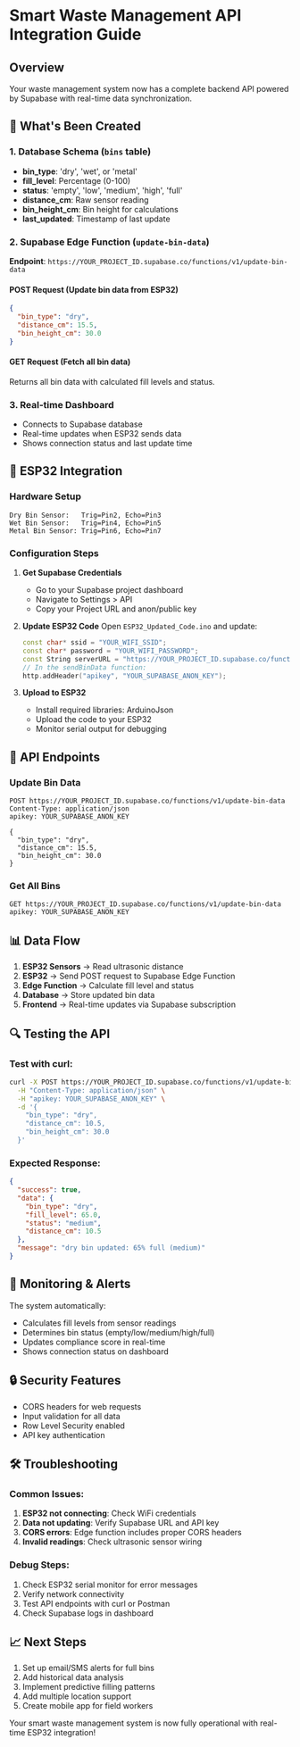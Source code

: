 # Smart Waste Management API Integration Guide

## Overview
Your waste management system now has a complete backend API powered by Supabase with real-time data synchronization.

## 🚀 What's Been Created

### 1. Database Schema (`bins` table)
- **bin_type**: 'dry', 'wet', or 'metal'
- **fill_level**: Percentage (0-100)
- **status**: 'empty', 'low', 'medium', 'high', 'full'
- **distance_cm**: Raw sensor reading
- **bin_height_cm**: Bin height for calculations
- **last_updated**: Timestamp of last update

### 2. Supabase Edge Function (`update-bin-data`)
**Endpoint**: `https://YOUR_PROJECT_ID.supabase.co/functions/v1/update-bin-data`

#### POST Request (Update bin data from ESP32)
```json
{
  "bin_type": "dry",
  "distance_cm": 15.5,
  "bin_height_cm": 30.0
}
```

#### GET Request (Fetch all bin data)
Returns all bin data with calculated fill levels and status.

### 3. Real-time Dashboard
- Connects to Supabase database
- Real-time updates when ESP32 sends data
- Shows connection status and last update time

## 📡 ESP32 Integration

### Hardware Setup
```
Dry Bin Sensor:   Trig=Pin2, Echo=Pin3
Wet Bin Sensor:   Trig=Pin4, Echo=Pin5  
Metal Bin Sensor: Trig=Pin6, Echo=Pin7
```

### Configuration Steps

1. **Get Supabase Credentials**
   - Go to your Supabase project dashboard
   - Navigate to Settings > API
   - Copy your Project URL and anon/public key

2. **Update ESP32 Code**
   Open `ESP32_Updated_Code.ino` and update:
   ```cpp
   const char* ssid = "YOUR_WIFI_SSID";
   const char* password = "YOUR_WIFI_PASSWORD";
   const String serverURL = "https://YOUR_PROJECT_ID.supabase.co/functions/v1/update-bin-data";
   // In the sendBinData function:
   http.addHeader("apikey", "YOUR_SUPABASE_ANON_KEY");
   ```

3. **Upload to ESP32**
   - Install required libraries: ArduinoJson
   - Upload the code to your ESP32
   - Monitor serial output for debugging

## 🔧 API Endpoints

### Update Bin Data
```http
POST https://YOUR_PROJECT_ID.supabase.co/functions/v1/update-bin-data
Content-Type: application/json
apikey: YOUR_SUPABASE_ANON_KEY

{
  "bin_type": "dry",
  "distance_cm": 15.5,
  "bin_height_cm": 30.0
}
```

### Get All Bins
```http
GET https://YOUR_PROJECT_ID.supabase.co/functions/v1/update-bin-data
apikey: YOUR_SUPABASE_ANON_KEY
```

## 📊 Data Flow

1. **ESP32 Sensors** → Read ultrasonic distance
2. **ESP32** → Send POST request to Supabase Edge Function
3. **Edge Function** → Calculate fill level and status
4. **Database** → Store updated bin data
5. **Frontend** → Real-time updates via Supabase subscription

## 🔍 Testing the API

### Test with curl:
```bash
curl -X POST https://YOUR_PROJECT_ID.supabase.co/functions/v1/update-bin-data \
  -H "Content-Type: application/json" \
  -H "apikey: YOUR_SUPABASE_ANON_KEY" \
  -d '{
    "bin_type": "dry",
    "distance_cm": 10.5,
    "bin_height_cm": 30.0
  }'
```

### Expected Response:
```json
{
  "success": true,
  "data": {
    "bin_type": "dry",
    "fill_level": 65.0,
    "status": "medium",
    "distance_cm": 10.5
  },
  "message": "dry bin updated: 65% full (medium)"
}
```

## 🚨 Monitoring & Alerts

The system automatically:
- Calculates fill levels from sensor readings
- Determines bin status (empty/low/medium/high/full)
- Updates compliance score in real-time
- Shows connection status on dashboard

## 🔒 Security Features

- CORS headers for web requests
- Input validation for all data
- Row Level Security enabled
- API key authentication

## 🛠 Troubleshooting

### Common Issues:
1. **ESP32 not connecting**: Check WiFi credentials
2. **Data not updating**: Verify Supabase URL and API key
3. **CORS errors**: Edge function includes proper CORS headers
4. **Invalid readings**: Check ultrasonic sensor wiring

### Debug Steps:
1. Check ESP32 serial monitor for error messages
2. Verify network connectivity
3. Test API endpoints with curl or Postman
4. Check Supabase logs in dashboard

## 📈 Next Steps

1. Set up email/SMS alerts for full bins
2. Add historical data analysis
3. Implement predictive filling patterns
4. Add multiple location support
5. Create mobile app for field workers

Your smart waste management system is now fully operational with real-time ESP32 integration!